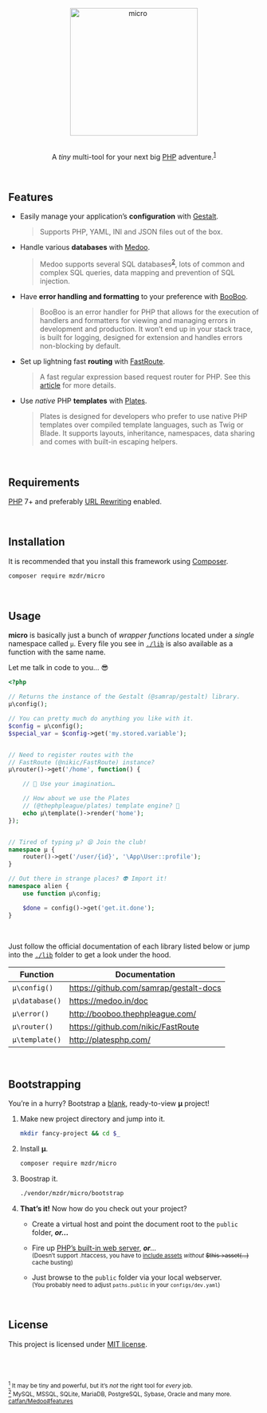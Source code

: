 <p align="center">
    <a href="https://github.com/mzdr/micro">
        <img src="https://mzdr.github.io/assets/images/icons/micro.svg" width="256" alt="micro">
    </a><br><br>
</p>
<p align="center">A <em>tiny</em> multi-tool for your next big <a href="http://php.net/">PHP</a> adventure.<sup><a name="a1" href="#f1">1</a></sup></p><br>

## Features

- Easily manage your application’s **configuration** with [Gestalt].

    > Supports PHP, YAML, INI and JSON files out of the box.

- Handle various **databases** with [Medoo].

    > Medoo supports several SQL databases<sup><a name="a2" href="#f2">2</a></sup>, lots of common and complex SQL queries, data mapping and prevention of SQL injection.

- Have **error handling and formatting** to your preference with [BooBoo].

    > BooBoo is an error handler for PHP that allows for the execution of handlers and formatters for viewing and managing errors in development and production. It won’t end up in your stack trace, is built for logging, designed for extension and handles errors non-blocking by default.

- Set up lightning fast **routing** with [FastRoute].

    > A fast regular expression based request router for PHP. See this [article](http://nikic.github.io/2014/02/18/Fast-request-routing-using-regular-expressions.html) for more details.

- Use _native_ PHP **templates** with [Plates].

    > Plates is designed for developers who prefer to use native PHP templates over compiled template languages, such as Twig or Blade. It supports layouts, inheritance, namespaces, data sharing and comes with built-in escaping helpers.

<br>

## Requirements

[PHP] 7+ and preferably [URL Rewriting] enabled.

<br>

## Installation

It is recommended that you install this framework using [Composer].

```bash
composer require mzdr/micro
```

<br>

## Usage

**micro** is basically just a bunch of _wrapper functions_ located under a _single_ namespace called `µ`. Every file you see in [`./lib`] is also available as a function with the same name.

Let me talk in code to you… 😎

```php
<?php

// Returns the instance of the Gestalt (@samrap/gestalt) library.
µ\config();

// You can pretty much do anything you like with it.
$config = µ\config();
$special_var = $config->get('my.stored.variable');


// Need to register routes with the
// FastRoute (@nikic/FastRoute) instance?
µ\router()->get('/home', function() {

    // 🌈 Use your imagination…

    // How about we use the Plates
    // (@thephpleague/plates) template engine? 🤩
    echo µ\template()->render('home');
});


// Tired of typing µ? 😫 Join the club!
namespace µ {
    router()->get('/user/{id}', '\App\User::profile');
}

// Out there in strange places? 👽 Import it!
namespace alien {
    use function µ\config;

    $done = config()->get('get.it.done');
}
```

<br>

Just follow the official documentation of each library listed below or jump into the [`./lib`] folder to get a look under the hood.

| Function           | Documentation                            |
| ------------------ | ---------------------------------------- |
| `µ\config()`       | https://github.com/samrap/gestalt-docs   |
| `µ\database()`     | https://medoo.in/doc                     |
| `µ\error()`        | http://booboo.thephpleague.com/          |
| `µ\router()`       | https://github.com/nikic/FastRoute       |
| `µ\template()`     | http://platesphp.com/                    |

<br>

## Bootstrapping

You’re in a hurry? Bootstrap a [blank], ready-to-view **µ** project!

1. Make new project directory and jump into it.

    ```bash
    mkdir fancy-project && cd $_
    ```

2. Install **µ**.

    ```bash
    composer require mzdr/micro
    ```

3. Boostrap it.

    ```bash
    ./vendor/mzdr/micro/bootstrap
    ```

4. **That’s it!** Now how do you check out your project?

    - Create a virtual host and point the document root to the `public` folder, _**or…**_

    - Fire up [PHP’s built-in web server], _**or**…_  
    <sup>(Doesn’t support .htaccess, you have to [include assets](https://github.com/mzdr/micro/blob/develop/boilerplates/blank/views/_layouts/default.php#L8) _without_ <strike>$this->asset(…)</strike> cache busting)</sup>

    - Just browse to the `public` folder via your local webserver.  
    <sup>(You probably need to adjust `paths.public` in your `configs/dev.yaml`)</sup>


<br>

## License

This project is licensed under [MIT license].

<br>
<br>
<br>

<sup>
    <a href="#a1" name="f1"><sup>1</sup></a> It may be tiny and powerful, but it’s <em>not</em> the right tool for <em>every</em> job.<br>
    <a href="#a2" name="f2"><sup>2</sup></a> MySQL, MSSQL, SQLite, MariaDB, PostgreSQL, Sybase, Oracle and many more. <a href="https://github.com/catfan/Medoo#features">catfan/Medoo#features</a>
</sup>

[Gestalt]: https://github.com/samrap/gestalt
[Medoo]: https://github.com/catfan/Medoo
[BooBoo]: https://github.com/thephpleague/booboo
[FastRoute]: https://github.com/nikic/FastRoute
[Plates]: https://github.com/thephpleague/plates
[PHP]: http://php.net
[PHP’s built-in web server]: https://secure.php.net/manual/en/features.commandline.webserver.php
[Composer]: https://getcomposer.org/doc/00-intro.md
[URL Rewriting]: https://github.com/mzdr/micro/wiki/URL-Rewriting
[MIT license]: ./LICENSE
[`./lib`]: ./lib
[blank]: ./boilerplates/blank
